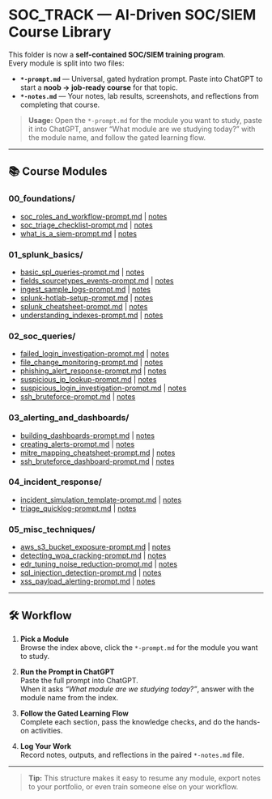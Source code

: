 # SOC_TRACK — AI-Driven SOC/SIEM Course Library

This folder is now a **self-contained SOC/SIEM training program**.  
Every module is split into two files:

- **`*-prompt.md`** — Universal, gated hydration prompt. Paste into ChatGPT to start a **noob → job-ready course** for that topic.  
- **`*-notes.md`** — Your notes, lab results, screenshots, and reflections from completing that course.

> **Usage:** Open the `*-prompt.md` for the module you want to study, paste it into ChatGPT, answer “What module are we studying today?” with the module name, and follow the gated learning flow.

---

## 📚 Course Modules

### **00_foundations/**
- [soc_roles_and_workflow-prompt.md](00_foundations/soc_roles_and_workflow-prompt.md) | [notes](00_foundations/soc_roles_and_workflow-notes.md)  
- [soc_triage_checklist-prompt.md](00_foundations/soc_triage_checklist-prompt.md) | [notes](00_foundations/soc_triage_checklist-notes.md)  
- [what_is_a_siem-prompt.md](00_foundations/what_is_a_siem-prompt.md) | [notes](00_foundations/what_is_a_siem-notes.md)  

### **01_splunk_basics/**
- [basic_spl_queries-prompt.md](01_splunk_basics/basic_spl_queries-prompt.md) | [notes](01_splunk_basics/basic_spl_queries-notes.md)  
- [fields_sourcetypes_events-prompt.md](01_splunk_basics/fields_sourcetypes_events-prompt.md) | [notes](01_splunk_basics/fields_sourcetypes_events-notes.md)  
- [ingest_sample_logs-prompt.md](01_splunk_basics/ingest_sample_logs-prompt.md) | [notes](01_splunk_basics/ingest_sample_logs-notes.md)  
- [splunk-hotlab-setup-prompt.md](01_splunk_basics/splunk-hotlab-setup-prompt.md) | [notes](01_splunk_basics/splunk-hotlab-setup-notes.md)  
- [splunk_cheatsheet-prompt.md](01_splunk_basics/splunk_cheatsheet-prompt.md) | [notes](01_splunk_basics/splunk_cheatsheet-notes.md)  
- [understanding_indexes-prompt.md](01_splunk_basics/understanding_indexes-prompt.md) | [notes](01_splunk_basics/understanding_indexes-notes.md)  

### **02_soc_queries/**
- [failed_login_investigation-prompt.md](02_soc_queries/failed_login_investigation-prompt.md) | [notes](02_soc_queries/failed_login_investigation-notes.md)  
- [file_change_monitoring-prompt.md](02_soc_queries/file_change_monitoring-prompt.md) | [notes](02_soc_queries/file_change_monitoring-notes.md)  
- [phishing_alert_response-prompt.md](02_soc_queries/phishing_alert_response-prompt.md) | [notes](02_soc_queries/phishing_alert_response-notes.md)  
- [suspicious_ip_lookup-prompt.md](02_soc_queries/suspicious_ip_lookup-prompt.md) | [notes](02_soc_queries/suspicious_ip_lookup-notes.md)  
- [suspicious_login_investigation-prompt.md](02_soc_queries/suspicious_login_investigation-prompt.md) | [notes](02_soc_queries/suspicious_login_investigation-notes.md)  
- [ssh_bruteforce-prompt.md](02_soc_queries/ssh_bruteforce-prompt.md) | [notes](02_soc_queries/ssh_bruteforce-notes.md)  

### **03_alerting_and_dashboards/**
- [building_dashboards-prompt.md](03_alerting_and_dashboards/building_dashboards-prompt.md) | [notes](03_alerting_and_dashboards/building_dashboards-notes.md)  
- [creating_alerts-prompt.md](03_alerting_and_dashboards/creating_alerts-prompt.md) | [notes](03_alerting_and_dashboards/creating_alerts-notes.md)  
- [mitre_mapping_cheatsheet-prompt.md](03_alerting_and_dashboards/mitre_mapping_cheatsheet-prompt.md) | [notes](03_alerting_and_dashboards/mitre_mapping_cheatsheet-notes.md)  
- [ssh_bruteforce_dashboard-prompt.md](03_alerting_and_dashboards/ssh_bruteforce_dashboard-prompt.md) | [notes](03_alerting_and_dashboards/ssh_bruteforce_dashboard-notes.md)  

### **04_incident_response/**
- [incident_simulation_template-prompt.md](04_incident_response/incident_simulation_template-prompt.md) | [notes](04_incident_response/incident_simulation_template-notes.md)  
- [triage_quicklog-prompt.md](04_incident_response/triage_quicklog-prompt.md) | [notes](04_incident_response/triage_quicklog-notes.md)  

### **05_misc_techniques/**
- [aws_s3_bucket_exposure-prompt.md](05_misc_techniques/aws_s3_bucket_exposure-prompt.md) | [notes](05_misc_techniques/aws_s3_bucket_exposure-notes.md)  
- [detecting_wpa_cracking-prompt.md](05_misc_techniques/detecting_wpa_cracking-prompt.md) | [notes](05_misc_techniques/detecting_wpa_cracking-notes.md)  
- [edr_tuning_noise_reduction-prompt.md](05_misc_techniques/edr_tuning_noise_reduction-prompt.md) | [notes](05_misc_techniques/edr_tuning_noise_reduction-notes.md)  
- [sql_injection_detection-prompt.md](05_misc_techniques/sql_injection_detection-prompt.md) | [notes](05_misc_techniques/sql_injection_detection-notes.md)  
- [xss_payload_alerting-prompt.md](05_misc_techniques/xss_payload_alerting-prompt.md) | [notes](05_misc_techniques/xss_payload_alerting-notes.md)  

---

## 🛠 Workflow

1. **Pick a Module**  
   Browse the index above, click the `*-prompt.md` for the module you want to study.

2. **Run the Prompt in ChatGPT**  
   Paste the full prompt into ChatGPT.  
   When it asks *“What module are we studying today?”*, answer with the module name from the index.

3. **Follow the Gated Learning Flow**  
   Complete each section, pass the knowledge checks, and do the hands-on activities.

4. **Log Your Work**  
   Record notes, outputs, and reflections in the paired `*-notes.md` file.

---

> **Tip:** This structure makes it easy to resume any module, export notes to your portfolio, or even train someone else on your workflow.
